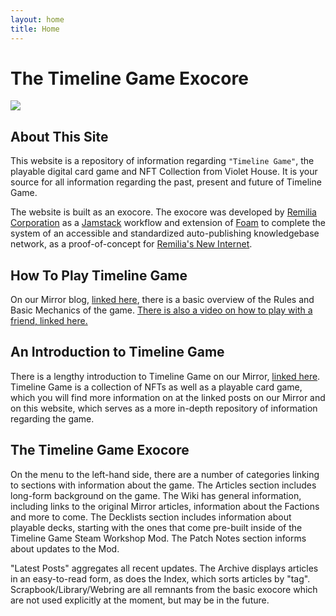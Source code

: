 ```yaml
---
layout: home
title: Home
---
```


# The Timeline Game Exocore

![](https://dl.openseauserdata.com/cache/originImage/files/b7079ae601000e835a3dc6f3a539fdb9.png)

## About This Site

This website is a repository of information regarding `"Timeline Game"`, the playable digital card game and NFT Collection from Violet House. It is your source for all information regarding the past, present and future of Timeline Game. 

The website is built as an exocore. The exocore was developed by [Remilia Corporation](https://remilia.org) as a [Jamstack](https://jamstack.org/) workflow and extension of [Foam](https://github.com/foambubble/foam) to complete the system of an accessible and standardized auto-publishing knowledgebase network, as a proof-of-concept for [Remilia's New Internet](https://mirror.xyz/charlemagnefang.eth/831rVsd2Z7cjxnBAw118gW8MylKibfC2AeJ6YUHiAvA).

## How To Play Timeline Game
On our Mirror blog, [linked here](https://mirror.xyz/timelinegame.eth/rBOs9kN25Jxc0VR1JhoZd8KLNS6UhBbC8zQ49zD5DWM), there is a basic overview of the Rules and Basic Mechanics of the game. [There is also a video on how to play with a friend, linked here.](https://www.youtube.com/watch?v=sOo_CYZ6qoY)


## An Introduction to Timeline Game

There is a lengthy introduction to Timeline Game on our Mirror, [linked here](https://mirror.xyz/timelinegame.eth/3wykQQe79csgHOktbE_GHcJxp7b6hi3HnRApVCKLEV0). Timeline Game is a collection of NFTs as well as a playable card game, which you will find more information on at the linked posts on our Mirror and on this website, which serves as a more in-depth repository of information regarding the game. 

## The Timeline Game Exocore

On the menu to the left-hand side, there are a number of categories linking to sections with information about the game. The Articles section includes long-form background on the game. The Wiki has general information, including links to the original Mirror articles, information about the Factions and more to come. The Decklists section includes information about playable decks, starting with the ones that come pre-built inside of the Timeline Game Steam Workshop Mod.  The Patch Notes section informs about updates to the Mod.

"Latest Posts" aggregates all recent updates. The Archive displays articles in an easy-to-read form, as does the Index, which sorts articles by "tag". Scrapbook/Library/Webring are all remnants from the basic exocore which are not used explicitly at the moment, but may be in the future.

[//begin]: # "Autogenerated link references for markdown compatibility"
[Exocore Installation Instructions|no code instructions]: <_articles/Exocore Installation Instructions> "Exocore Installation Instructions"
[Writing with Exocore Syntax|here]: <_articles/Writing with Exocore Syntax> "Writing with Exocore Syntax"
[Using your Exocore#Using Metadata|metadata section]: <_articles/Using your Exocore> "Using your Exocore"
[Exocore Installation Instructions#1. Deploy your own Exocore to the Web|here]: <_articles/Exocore Installation Instructions> "Exocore Installation Instructions"
[Writing with Exocore Syntax]: <_articles/Writing with Exocore Syntax> "Writing with Exocore Syntax"
[Exocore Installation Instructions#Create Github Account|documentation]: <_articles/Exocore Installation Instructions> "Exocore Installation Instructions"
[//end]: # "Autogenerated link references"
